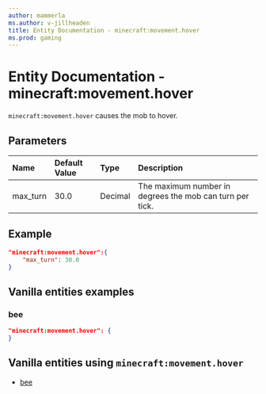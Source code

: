 ```yaml
---
author: mammerla
ms.author: v-jillheaden
title: Entity Documentation - minecraft:movement.hover
ms.prod: gaming
---
```


# Entity Documentation - minecraft:movement.hover

`minecraft:movement.hover` causes the mob to hover.

## Parameters

|Name |Default Value  |Type  |Description  |
|:----------|:----------|:----------|:----------|
| max_turn| 30.0| Decimal| The maximum number in degrees the mob can turn per tick. |

## Example

```json
"minecraft:movement.hover":{
    "max_turn": 30.0
}
```

## Vanilla entities examples

### bee

```json
"minecraft:movement.hover": {
}
```

## Vanilla entities using `minecraft:movement.hover`

- [bee](../../../../Source/VanillaBehaviorPack_Snippets/entities/bee.md)
